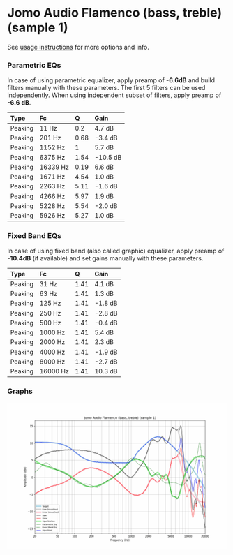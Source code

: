 # Jomo Audio Flamenco (bass, treble) (sample 1)
See [usage instructions](https://github.com/jaakkopasanen/AutoEq#usage) for more options and info.

### Parametric EQs
In case of using parametric equalizer, apply preamp of **-6.6dB** and build filters manually
with these parameters. The first 5 filters can be used independently.
When using independent subset of filters, apply preamp of **-6.6 dB**.

| Type    | Fc       |    Q | Gain     |
|:--------|:---------|:-----|:---------|
| Peaking | 11 Hz    | 0.2  | 4.7 dB   |
| Peaking | 201 Hz   | 0.68 | -3.4 dB  |
| Peaking | 1152 Hz  | 1    | 5.7 dB   |
| Peaking | 6375 Hz  | 1.54 | -10.5 dB |
| Peaking | 16339 Hz | 0.19 | 6.6 dB   |
| Peaking | 1671 Hz  | 4.54 | 1.0 dB   |
| Peaking | 2263 Hz  | 5.11 | -1.6 dB  |
| Peaking | 4266 Hz  | 5.97 | 1.9 dB   |
| Peaking | 5228 Hz  | 5.54 | -2.0 dB  |
| Peaking | 5926 Hz  | 5.27 | 1.0 dB   |

### Fixed Band EQs
In case of using fixed band (also called graphic) equalizer, apply preamp of **-10.4dB**
(if available) and set gains manually with these parameters.

| Type    | Fc       |    Q | Gain    |
|:--------|:---------|:-----|:--------|
| Peaking | 31 Hz    | 1.41 | 4.1 dB  |
| Peaking | 63 Hz    | 1.41 | 1.3 dB  |
| Peaking | 125 Hz   | 1.41 | -1.8 dB |
| Peaking | 250 Hz   | 1.41 | -2.8 dB |
| Peaking | 500 Hz   | 1.41 | -0.4 dB |
| Peaking | 1000 Hz  | 1.41 | 5.4 dB  |
| Peaking | 2000 Hz  | 1.41 | 2.3 dB  |
| Peaking | 4000 Hz  | 1.41 | -1.9 dB |
| Peaking | 8000 Hz  | 1.41 | -2.7 dB |
| Peaking | 16000 Hz | 1.41 | 10.3 dB |

### Graphs
![](./Jomo%20Audio%20Flamenco%20(bass,%20treble)%20(sample%201).png)